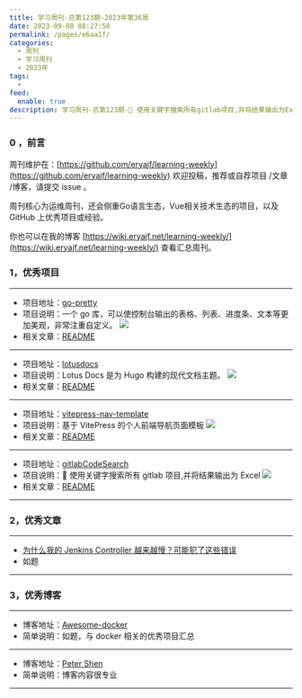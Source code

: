 ```yaml
---
title: 学习周刊-总第123期-2023年第36周
date: 2023-09-08 08:27:58
permalink: /pages/e6aa1f/
categories:
  - 周刊
  - 学习周刊
  - 2023年
tags:
  -
feed:
  enable: true
description: 学习周刊-总第123期-🔎 使用关键字搜索所有gitlab项目,并将结果输出为Excel
---
```


### 0 ，前言

周刊维护在：[https://github.com/eryajf/learning-weekly](https://github.com/eryajf/learning-weekly)  欢迎投稿，推荐或自荐项目 /文章 /博客，请提交 issue 。

周刊核心为运维周刊，还会侧重Go语言生态，Vue相关技术生态的项目，以及 GitHub 上优秀项目或经验。

你也可以在我的博客 [https://wiki.eryajf.net/learning-weekly/](https://wiki.eryajf.net/learning-weekly/) 查看汇总周刊。


### 1，优秀项目

---
- 项目地址：[go-pretty](https://github.com/jedib0t/go-pretty)
- 项目说明：一个 go 库，可以使控制台输出的表格、列表、进度条、文本等更加美观，非常注重自定义。
  ![](https://t.eryajf.net/imgs/2023/08/1693273729519.gif)
- 相关文章：[README](https://github.com/jedib0t/go-pretty#readme)
---
- 项目地址：[lotusdocs](https://github.com/colinwilson/lotusdocs)
- 项目说明：Lotus Docs 是为 Hugo 构建的现代文档主题。
  ![](https://t.eryajf.net/imgs/2023/08/1693230508342.png)
- 相关文章：[README](https://github.com/colinwilson/lotusdocs#readme)
---
- 项目地址：[vitepress-nav-template](https://github.com/maomao1996/vitepress-nav-template)
- 项目说明：基于 VitePress 的个人前端导航页面模板
  ![](https://t.eryajf.net/imgs/2023/09/1693667263569.png)
- 相关文章：[README](https://github.com/maomao1996/vitepress-nav-template#readme)
---
- 项目地址：[gitlabCodeSearch](https://github.com/eryajf/gitlabCodeSearch)
- 项目说明：🔎 使用关键字搜索所有 gitlab 项目,并将结果输出为 Excel
  ![](https://t.eryajf.net/imgs/2023/09/1694132947218.png)
- 相关文章：[README](https://github.com/eryajf/gitlabCodeSearch#readme)
---


### 2，优秀文章

---
- [为什么我的 Jenkins Controller 越来越慢？可能犯了这些错误](https://shenxianpeng.github.io/2023/02/pipeline-best-practices/)
- 如题
---

### 3，优秀博客

---
- 博客地址：[Awesome-docker](https://awesome-docker.netlify.app/)
- 简单说明：如题，与 docker 相关的优秀项目汇总
---
- 博客地址：[Peter Shen](https://shenxianpeng.github.io/)
- 简单说明：博客内容很专业
---
